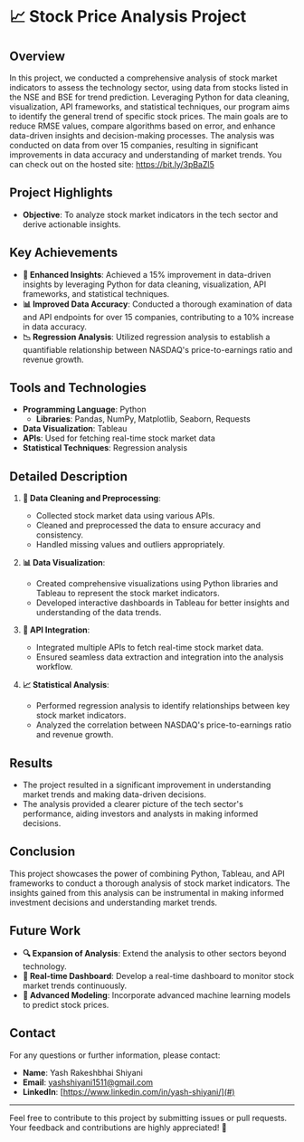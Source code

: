 # 📈 Stock Price Analysis Project

## Overview

In this project, we conducted a comprehensive analysis of stock market indicators to assess the technology sector, using data from stocks listed in the NSE and BSE for trend prediction. Leveraging Python for data cleaning, visualization, API frameworks, and statistical techniques, our program aims to identify the general trend of specific stock prices. The main goals are to reduce RMSE values, compare algorithms based on error, and enhance data-driven insights and decision-making processes. The analysis was conducted on data from over 15 companies, resulting in significant improvements in data accuracy and understanding of market trends.
You can check out on the hosted site: https://bit.ly/3pBaZl5

## Project Highlights

- **Objective**: To analyze stock market indicators in the tech sector and derive actionable insights.

## Key Achievements

- **🚀 Enhanced Insights**: Achieved a 15% improvement in data-driven insights by leveraging Python for data cleaning, visualization, API frameworks, and statistical techniques.
- **📊 Improved Data Accuracy**: Conducted a thorough examination of data and API endpoints for over 15 companies, contributing to a 10% increase in data accuracy.
- **📉 Regression Analysis**: Utilized regression analysis to establish a quantifiable relationship between NASDAQ's price-to-earnings ratio and revenue growth.

## Tools and Technologies

- **Programming Language**: Python
  - **Libraries**: Pandas, NumPy, Matplotlib, Seaborn, Requests
- **Data Visualization**: Tableau
- **APIs**: Used for fetching real-time stock market data
- **Statistical Techniques**: Regression analysis

## Detailed Description

1. **🧹 Data Cleaning and Preprocessing**:
   - Collected stock market data using various APIs.
   - Cleaned and preprocessed the data to ensure accuracy and consistency.
   - Handled missing values and outliers appropriately.

2. **📊 Data Visualization**:
   - Created comprehensive visualizations using Python libraries and Tableau to represent the stock market indicators.
   - Developed interactive dashboards in Tableau for better insights and understanding of the data trends.

3. **🔗 API Integration**:
   - Integrated multiple APIs to fetch real-time stock market data.
   - Ensured seamless data extraction and integration into the analysis workflow.

4. **📈 Statistical Analysis**:
   - Performed regression analysis to identify relationships between key stock market indicators.
   - Analyzed the correlation between NASDAQ's price-to-earnings ratio and revenue growth.

## Results

- The project resulted in a significant improvement in understanding market trends and making data-driven decisions.
- The analysis provided a clearer picture of the tech sector's performance, aiding investors and analysts in making informed decisions.

## Conclusion

This project showcases the power of combining Python, Tableau, and API frameworks to conduct a thorough analysis of stock market indicators. The insights gained from this analysis can be instrumental in making informed investment decisions and understanding market trends.

## Future Work

- **🔍 Expansion of Analysis**: Extend the analysis to other sectors beyond technology.
- **📅 Real-time Dashboard**: Develop a real-time dashboard to monitor stock market trends continuously.
- **🤖 Advanced Modeling**: Incorporate advanced machine learning models to predict stock prices.

## Contact

For any questions or further information, please contact:

- **Name**: Yash Rakeshbhai Shiyani
- **Email**: yashshiyani1511@gmail.com
- **LinkedIn**: [https://www.linkedin.com/in/yash-shiyani/](#)

---

Feel free to contribute to this project by submitting issues or pull requests. Your feedback and contributions are highly appreciated! 🎉
